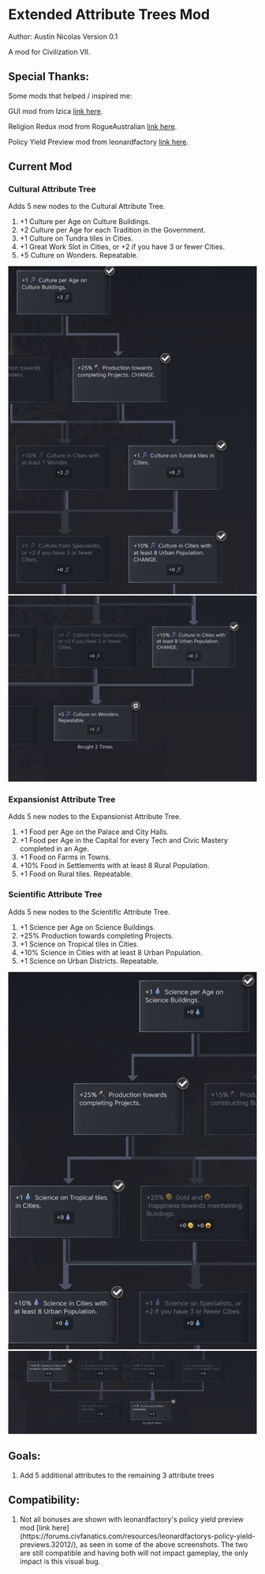 # Extended Attribute Trees Mod

Author: Austin Nicolas
Version 0.1

A mod for Civilization VII.

## Special Thanks:

Some mods that helped / inspired me:

GUI mod from Izica [link here](https://forums.civfanatics.com/resources/content-modding-tools-with-gui.32139/).

Religion Redux mod from RogueAustralian [link here](https://forums.civfanatics.com/resources/goggless-germania-antiquity.31956/).

Policy Yield Preview mod from leonardfactory [link here](https://forums.civfanatics.com/resources/leonardfactorys-policy-yield-previews.32012/).

## Current Mod

### Cultural Attribute Tree

Adds 5 new nodes to the Cultural Attribute Tree.

<ol>
    <li>+1 Culture per Age on Culture Buildings.</li>
    <li>+2 Culture per Age for each Tradition in the Government.</li>
    <li>+1 Culture on Tundra tiles in Cities.</li>
    <li>+1 Great Work Slot in Cities, or +2 if you have 3 or fewer Cities.</li>
    <li>+5 Culture on Wonders. Repeatable.</li>
</ol>

![Image of the Cultural Attribute Tree with the first 4 new nodes.](images/new_culture_attributes.png?raw=true "Cultural Attribute Tree with new nodes.")
![Image of the Cultural Attribute Tree with the final 2 new nodes.](images/new_culture_attributes_2.png?raw=true "Cultural Attribute Tree with new nodes.")

### Expansionist Attribute Tree

Adds 5 new nodes to the Expansionist Attribute Tree.

<ol>
    <li>+1 Food per Age on the Palace and City Halls.</li>
    <li>+1 Food per Age in the Capital for every Tech and Civic Mastery completed in an Age.</li>
    <li>+1 Food on Farms in Towns.</li>
    <li>+10% Food in Settlements with at least 8 Rural Population.</li>
    <li>+1 Food on Rural tiles. Repeatable.</li>
</ol>

### Scientific Attribute Tree

Adds 5 new nodes to the Scientific Attribute Tree.

<ol>
    <li>+1 Science per Age on Science Buildings.</li>
    <li>+25% Production towards completing Projects.</li>
    <li>+1 Science on Tropical tiles in Cities.</li>
    <li>+10% Science in Cities with at least 8 Urban Population.</li>
    <li>+1 Science on Urban Districts. Repeatable.</li>
</ol>

![Image of the Scientific Attribute Tree with the first 4 new nodes.](images/new_science_attributes.png?raw=true "Scientific Attribute Tree with new nodes.")
![Image of the Scientific Attribute Tree with the final 2 new nodes.](images/new_science_attributes_2.png?raw=true "Scientific Attribute Tree with new nodes.")


## Goals:

<ol>
    <li>Add 5 additional attributes to the remaining 3 attribute trees</li>
</ol>

## Compatibility:

<ol>
    <li>Not all bonuses are shown with leonardfactory's policy yield preview mod [link here](https://forums.civfanatics.com/resources/leonardfactorys-policy-yield-previews.32012/), as seen in some of the above screenshots. The two are still compatible and having both will not impact gameplay, the only impact is this visual bug.</li>
</ol>